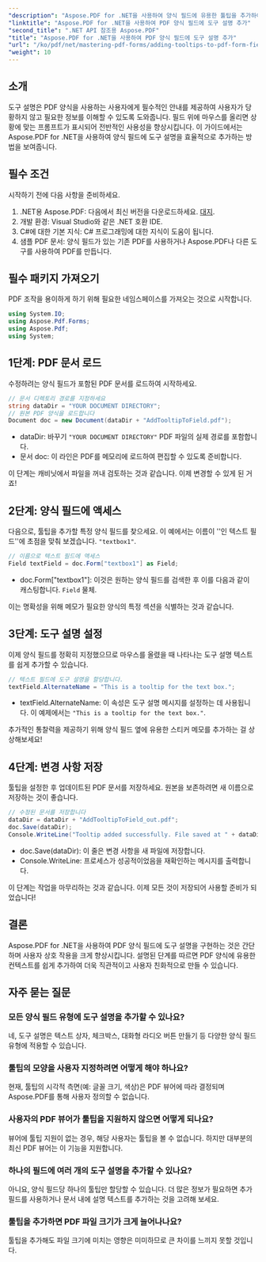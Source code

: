 ```yaml
---
"description": "Aspose.PDF for .NET을 사용하여 양식 필드에 유용한 툴팁을 추가하여 PDF 양식의 사용성을 개선하는 방법을 알아보세요. 이 단계별 가이드는 그 과정을 안내합니다."
"linktitle": "Aspose.PDF for .NET을 사용하여 PDF 양식 필드에 도구 설명 추가"
"second_title": ".NET API 참조용 Aspose.PDF"
"title": "Aspose.PDF for .NET을 사용하여 PDF 양식 필드에 도구 설명 추가"
"url": "/ko/pdf/net/mastering-pdf-forms/adding-tooltips-to-pdf-form-fields/"
"weight": 10
---
```


## 소개

도구 설명은 PDF 양식을 사용하는 사용자에게 필수적인 안내를 제공하여 사용자가 당황하지 않고 필요한 정보를 이해할 수 있도록 도와줍니다. 필드 위에 마우스를 올리면 상황에 맞는 프롬프트가 표시되어 전반적인 사용성을 향상시킵니다. 이 가이드에서는 Aspose.PDF for .NET을 사용하여 양식 필드에 도구 설명을 효율적으로 추가하는 방법을 보여줍니다.

## 필수 조건

시작하기 전에 다음 사항을 준비하세요.

1. .NET용 Aspose.PDF: 다음에서 최신 버전을 다운로드하세요. [대지](https://releases.aspose.com/pdf/net/).
2. 개발 환경: Visual Studio와 같은 .NET 호환 IDE.
3. C#에 대한 기본 지식: C# 프로그래밍에 대한 지식이 도움이 됩니다.
4. 샘플 PDF 문서: 양식 필드가 있는 기존 PDF를 사용하거나 Aspose.PDF나 다른 도구를 사용하여 PDF를 만듭니다.

## 필수 패키지 가져오기

PDF 조작을 용이하게 하기 위해 필요한 네임스페이스를 가져오는 것으로 시작합니다.

```csharp
using System.IO;
using Aspose.Pdf.Forms;
using Aspose.Pdf;
using System;
```

## 1단계: PDF 문서 로드

수정하려는 양식 필드가 포함된 PDF 문서를 로드하여 시작하세요.

```csharp
// 문서 디렉토리 경로를 지정하세요
string dataDir = "YOUR DOCUMENT DIRECTORY";
// 원본 PDF 양식을 로드합니다
Document doc = new Document(dataDir + "AddTooltipToField.pdf");
```

- dataDir: 바꾸기 `"YOUR DOCUMENT DIRECTORY"` PDF 파일의 실제 경로를 포함합니다.
- 문서 doc: 이 라인은 PDF를 메모리에 로드하여 편집할 수 있도록 준비합니다.

이 단계는 캐비닛에서 파일을 꺼내 검토하는 것과 같습니다. 이제 변경할 수 있게 된 거죠!

## 2단계: 양식 필드에 액세스

다음으로, 툴팁을 추가할 특정 양식 필드를 찾으세요. 이 예에서는 이름이 ''인 텍스트 필드''에 초점을 맞춰 보겠습니다. `"textbox1"`.

```csharp
// 이름으로 텍스트 필드에 액세스
Field textField = doc.Form["textbox1"] as Field;
```

- doc.Form["textbox1"]: 이것은 원하는 양식 필드를 검색한 후 이를 다음과 같이 캐스팅합니다. `Field` 물체. 

이는 명확성을 위해 메모가 필요한 양식의 특정 섹션을 식별하는 것과 같습니다.

## 3단계: 도구 설명 설정

이제 양식 필드를 정확히 지정했으므로 마우스를 올렸을 때 나타나는 도구 설명 텍스트를 쉽게 추가할 수 있습니다.

```csharp
// 텍스트 필드에 도구 설명을 할당합니다.
textField.AlternateName = "This is a tooltip for the text box.";
```

- textField.AlternateName: 이 속성은 도구 설명 메시지를 설정하는 데 사용됩니다. 이 예제에서는 `"This is a tooltip for the text box."`.

추가적인 통찰력을 제공하기 위해 양식 필드 옆에 유용한 스티커 메모를 추가하는 걸 상상해보세요!

## 4단계: 변경 사항 저장

툴팁을 설정한 후 업데이트된 PDF 문서를 저장하세요. 원본을 보존하려면 새 이름으로 저장하는 것이 좋습니다.

```csharp
// 수정된 문서를 저장합니다
dataDir = dataDir + "AddTooltipToField_out.pdf";
doc.Save(dataDir);
Console.WriteLine("Tooltip added successfully. File saved at " + dataDir);
```

- doc.Save(dataDir): 이 줄은 변경 사항을 새 파일에 저장합니다.
- Console.WriteLine: 프로세스가 성공적이었음을 재확인하는 메시지를 출력합니다.

이 단계는 작업을 마무리하는 것과 같습니다. 이제 모든 것이 저장되어 사용할 준비가 되었습니다!

## 결론

Aspose.PDF for .NET을 사용하여 PDF 양식 필드에 도구 설명을 구현하는 것은 간단하며 사용자 상호 작용을 크게 향상시킵니다. 설명된 단계를 따르면 PDF 양식에 유용한 컨텍스트를 쉽게 추가하여 더욱 직관적이고 사용자 친화적으로 만들 수 있습니다.

## 자주 묻는 질문

### 모든 양식 필드 유형에 도구 설명을 추가할 수 있나요?
네, 도구 설명은 텍스트 상자, 체크박스, 대화형 라디오 버튼 만들기 등 다양한 양식 필드 유형에 적용할 수 있습니다.

### 툴팁의 모양을 사용자 지정하려면 어떻게 해야 하나요?
현재, 툴팁의 시각적 측면(예: 글꼴 크기, 색상)은 PDF 뷰어에 따라 결정되며 Aspose.PDF를 통해 사용자 정의할 수 없습니다.

### 사용자의 PDF 뷰어가 툴팁을 지원하지 않으면 어떻게 되나요?
뷰어에 툴팁 지원이 없는 경우, 해당 사용자는 툴팁을 볼 수 없습니다. 하지만 대부분의 최신 PDF 뷰어는 이 기능을 지원합니다.

### 하나의 필드에 여러 개의 도구 설명을 추가할 수 있나요?
아니요, 양식 필드당 하나의 툴팁만 할당할 수 있습니다. 더 많은 정보가 필요하면 추가 필드를 사용하거나 문서 내에 설명 텍스트를 추가하는 것을 고려해 보세요.

### 툴팁을 추가하면 PDF 파일 크기가 크게 늘어나나요?
툴팁을 추가해도 파일 크기에 미치는 영향은 미미하므로 큰 차이를 느끼지 못할 것입니다.